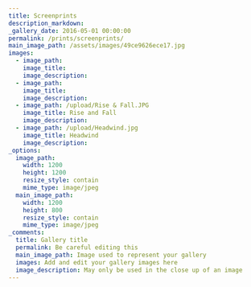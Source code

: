 ```yaml
---
title: Screenprints
description_markdown:
_gallery_date: 2016-05-01 00:00:00
permalink: /prints/screenprints/
main_image_path: /assets/images/49ce9626ece17.jpg
images:
  - image_path:
    image_title:
    image_description:
  - image_path:
    image_title:
    image_description:
  - image_path: /upload/Rise & Fall.JPG
    image_title: Rise and Fall
    image_description:
  - image_path: /upload/Headwind.jpg
    image_title: Headwind
    image_description:
_options:
  image_path:
    width: 1200
    height: 1200
    resize_style: contain
    mime_type: image/jpeg
  main_image_path:
    width: 1200
    height: 800
    resize_style: contain
    mime_type: image/jpeg
_comments:
  title: Gallery title
  permalink: Be careful editing this
  main_image_path: Image used to represent your gallery
  images: Add and edit your gallery images here
  image_description: May only be used in the close up of an image
---
```

